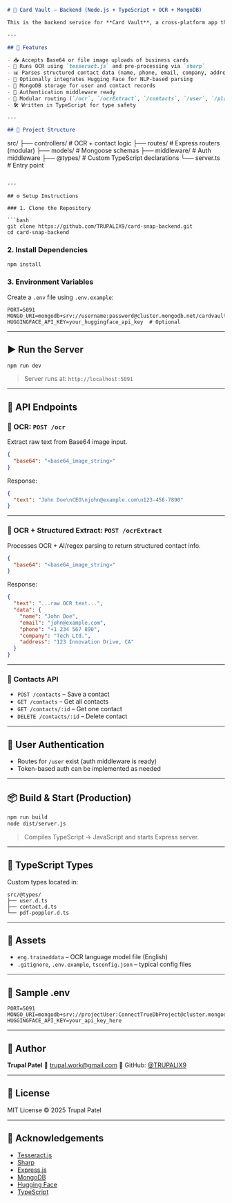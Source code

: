 

```markdown
# 🧠 Card Vault – Backend (Node.js + TypeScript + OCR + MongoDB)

This is the backend service for **Card Vault**, a cross-platform app that scans business cards, performs OCR, and extracts structured contact information using regex and/or AI. Built with **Node.js, Express, TypeScript, MongoDB, Tesseract.js**, and `sharp`.

---

## 🚀 Features

- 📥 Accepts Base64 or file image uploads of business cards
- 🧠 Runs OCR using `tesseract.js` and pre-processing via `sharp`
- 📊 Parses structured contact data (name, phone, email, company, address)
- 🧾 Optionally integrates Hugging Face for NLP-based parsing
- 💽 MongoDB storage for user and contact records
- 🔐 Authentication middleware ready
- 🧩 Modular routing (`/ocr`, `/ocrExtract`, `/contacts`, `/user`, `/playground`)
- 🛠 Written in TypeScript for type safety

---

## 📁 Project Structure

```

src/
├── controllers/          # OCR + contact logic
├── routes/               # Express routers (modular)
├── models/               # Mongoose schemas
├── middleware/           # Auth middleware
├── @types/               # Custom TypeScript declarations
└── server.ts             # Entry point

````

---

## ⚙️ Setup Instructions

### 1. Clone the Repository

```bash
git clone https://github.com/TRUPALIX9/card-snap-backend.git
cd card-snap-backend
````

### 2. Install Dependencies

```bash
npm install
```

### 3. Environment Variables

Create a `.env` file using `.env.example`:

```env
PORT=5091
MONGO_URI=mongodb+srv://username:password@cluster.mongodb.net/cardvault
HUGGINGFACE_API_KEY=your_huggingface_api_key  # Optional
```

---

## ▶️ Run the Server

```bash
npm run dev
```

> Server runs at: `http://localhost:5091`

---

## 🔗 API Endpoints

### 🧠 OCR: `POST /ocr`

Extract raw text from Base64 image input.

```json
{
  "base64": "<base64_image_string>"
}
```

Response:

```json
{
  "text": "John Doe\nCEO\njohn@example.com\n123-456-7890"
}
```

---

### 🧠 OCR + Structured Extract: `POST /ocrExtract`

Processes OCR + AI/regex parsing to return structured contact info.

```json
{
  "base64": "<base64_image_string>"
}
```

Response:

```json
{
  "text": "...raw OCR text...",
  "data": {
    "name": "John Doe",
    "email": "john@example.com",
    "phone": "+1 234 567 890",
    "company": "Tech Ltd.",
    "address": "123 Innovation Drive, CA"
  }
}
```

---

### 📇 Contacts API

* `POST /contacts` – Save a contact
* `GET /contacts` – Get all contacts
* `GET /contacts/:id` – Get one contact
* `DELETE /contacts/:id` – Delete contact

---

## 🔐 User Authentication

* Routes for `/user` exist (auth middleware is ready)
* Token-based auth can be implemented as needed

---

## 📦 Build & Start (Production)

```bash
npm run build
node dist/server.js
```

> Compiles TypeScript → JavaScript and starts Express server.

---

## 🧪 TypeScript Types

Custom types located in:

```
src/@types/
├── user.d.ts
├── contact.d.ts
└── pdf-poppler.d.ts
```

---

## 📁 Assets

* `eng.traineddata` – OCR language model file (English)
* `.gitignore`, `.env.example`, `tsconfig.json` – typical config files

---

## 📄 Sample .env

```env
PORT=5091
MONGO_URI=mongodb+srv://projectUser:ConnectTrueDbProject@cluster.mongodb.net/cardvault
HUGGINGFACE_API_KEY=your_api_key_here
```

---

## 👤 Author

**Trupal Patel**
📧 [trupal.work@gmail.com](mailto:trupal.work@gmail.com)
🔗 GitHub: [@TRUPALIX9](https://github.com/TRUPALIX9)

---

## 📄 License

MIT License © 2025 Trupal Patel

---

## 🙌 Acknowledgements

* [Tesseract.js](https://github.com/naptha/tesseract.js)
* [Sharp](https://github.com/lovell/sharp)
* [Express.js](https://expressjs.com/)
* [MongoDB](https://www.mongodb.com/)
* [Hugging Face](https://huggingface.co/)
* [TypeScript](https://www.typescriptlang.org/)

```

```
